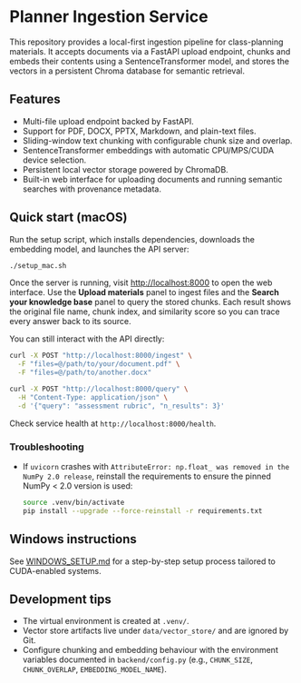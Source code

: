 # Planner Ingestion Service

This repository provides a local-first ingestion pipeline for class-planning materials. It
accepts documents via a FastAPI upload endpoint, chunks and embeds their contents using a
SentenceTransformer model, and stores the vectors in a persistent Chroma database for
semantic retrieval.

## Features
- Multi-file upload endpoint backed by FastAPI.
- Support for PDF, DOCX, PPTX, Markdown, and plain-text files.
- Sliding-window text chunking with configurable chunk size and overlap.
- SentenceTransformer embeddings with automatic CPU/MPS/CUDA device selection.
- Persistent local vector storage powered by ChromaDB.
- Built-in web interface for uploading documents and running semantic searches with
  provenance metadata.

## Quick start (macOS)
Run the setup script, which installs dependencies, downloads the embedding model, and
launches the API server:

```bash
./setup_mac.sh
```

Once the server is running, visit <http://localhost:8000> to open the web interface.
Use the **Upload materials** panel to ingest files and the **Search your knowledge
base** panel to query the stored chunks. Each result shows the original file name,
chunk index, and similarity score so you can trace every answer back to its source.

You can still interact with the API directly:

```bash
curl -X POST "http://localhost:8000/ingest" \
  -F "files=@/path/to/your/document.pdf" \
  -F "files=@/path/to/another.docx"

curl -X POST "http://localhost:8000/query" \
  -H "Content-Type: application/json" \
  -d '{"query": "assessment rubric", "n_results": 3}'
```

Check service health at `http://localhost:8000/health`.

### Troubleshooting
- If `uvicorn` crashes with `AttributeError: np.float_ was removed in the NumPy 2.0 release`,
  reinstall the requirements to ensure the pinned NumPy < 2.0 version is used:
  ```bash
  source .venv/bin/activate
  pip install --upgrade --force-reinstall -r requirements.txt
  ```

## Windows instructions
See [WINDOWS_SETUP.md](WINDOWS_SETUP.md) for a step-by-step setup process tailored to
CUDA-enabled systems.

## Development tips
- The virtual environment is created at `.venv/`.
- Vector store artifacts live under `data/vector_store/` and are ignored by Git.
- Configure chunking and embedding behaviour with the environment variables documented in
  `backend/config.py` (e.g., `CHUNK_SIZE`, `CHUNK_OVERLAP`, `EMBEDDING_MODEL_NAME`).
